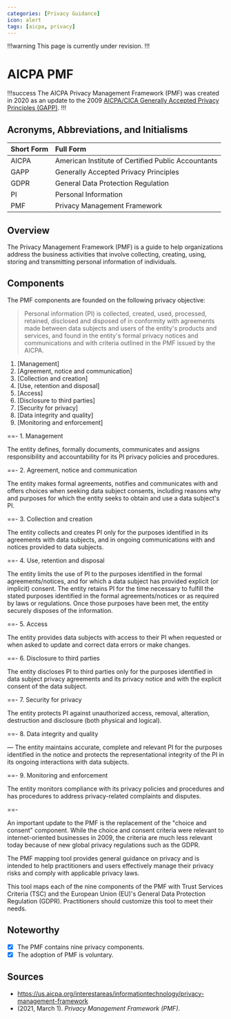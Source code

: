 ```yaml
---
categories: [Privacy Guidance]
icon: alert
tags: [aicpa, privacy]
---
```


!!!warning
This page is currently under revision.
!!!

# AICPA PMF

!!!success
The AICPA Privacy Management Framework (PMF) was created in 2020 as an update to the 2009 [AICPA/CICA Generally Accepted Privacy Principles (GAPP)](/guidance/aicpa-cica-gapp.md).
!!!

## Acronyms, Abbreviations, and Initialisms

Short Form | Full Form
:--- | :---
AICPA | American Institute of Certified Public Accountants
GAPP | Generally Accepted Privacy Principles
GDPR | General Data Protection Regulation
PI | Personal Information
PMF | Privacy Management Framework

## Overview

The Privacy Management Framework (PMF) is a guide to help organizations address the business activities that involve collecting, creating, using, storing and transmitting personal information of individuals.

## Components

The PMF components are founded on the following privacy objective:

> Personal information (PI) is collected, created, used, processed, retained, disclosed and disposed of in conformity with agreements made between data subjects and users of the entity's products and services, and found in the entity's formal privacy notices and communications and with criteria outlined in the PMF issued by the AICPA.

1. [Management]
2. [Agreement, notice and communication]
3. [Collection and creation]
4. [Use, retention and disposal]
5. [Access]
6. [Disclosure to third parties]
7. [Security for privacy]
8. [Data integrity and quality]
9. [Monitoring and enforcement]

==- 1. Management

 The entity defines, formally documents, communicates and assigns responsibility and accountability for its PI privacy policies and procedures. 

==- 2. Agreement, notice and communication

The entity makes formal agreements, notifies and communicates with and offers choices when seeking data subject consents, including reasons why and purposes for which the entity seeks to obtain and use a data subject's PI.

==- 3. Collection and creation

The entity collects and creates PI only for the purposes identified in its agreements with data subjects, and in ongoing communications with and notices provided to data 
subjects.

==- 4. Use, retention and disposal

The entity limits the use of PI to the purposes identified in the formal agreements/notices, and for which a data subject has provided explicit (or implicit) consent. The entity 
retains PI for the time necessary to fulfill the stated purposes identified in the formal agreements/notices or as required by laws or regulations. Once those purposes have been met, the entity securely disposes of the information.

==- 5. Access

The entity provides data subjects with access to their PI when requested or when asked to update and correct data errors or make changes.

==- 6. Disclosure to third parties

The entity discloses PI to third parties only for the purposes identified in data subject privacy agreements and its privacy notice and with the explicit consent of the data subject.

==- 7. Security for privacy

The entity protects PI against unauthorized access, removal, alteration, destruction and disclosure (both physical and logical).

==- 8. Data integrity and quality

— The entity maintains accurate, complete and relevant PI for the purposes identified in the notice and protects the representational integrity of the PI in its ongoing interactions with data subjects.

==- 9. Monitoring and enforcement

The entity monitors compliance with its privacy policies and procedures and has procedures to address privacy-related complaints and disputes.

==-

An important update to the PMF is the replacement of the "choice and consent" component. While the choice and consent criteria were relevant to internet-oriented businesses in 2009, the criteria are much less relevant today because of new global privacy regulations such as the GDPR.

The PMF mapping tool provides general guidance on privacy and is intended to help practitioners and users effectively manage their privacy risks and comply with applicable 
privacy laws.

This tool maps each of the nine components of the PMF with Trust Services Criteria (TSC) and the European Union (EU)'s General Data Protection Regulation (GDPR). Practitioners should customize this tool to meet their needs.

## Noteworthy

- [x] The PMF contains nine privacy components.
- [x] The adoption of PMF is voluntary.

## Sources

- https://us.aicpa.org/interestareas/informationtechnology/privacy-management-framework
- (2021, March 1). *Privacy Management Framework (PMF)*.